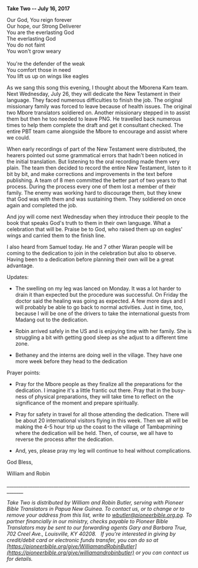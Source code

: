 **Take Two -- July 16, 2017**

Our God, You reign forever\
Our hope, our Strong Deliverer\
You are the everlasting God\
The everlasting God\
You do not faint\
You won\'t grow weary\
\
You\'re the defender of the weak\
You comfort those in need\
You lift us up on wings like eagles

As we sang this song this evening, I thought about the Mborena Kam team.
Next Wednesday, July 26, they will dedicate the New Testament in their
language. They faced numerous difficulties to finish the job. The
original missionary family was forced to leave because of health issues.
The original two Mbore translators soldiered on. Another missionary
stepped in to assist them but then he too needed to leave PNG. He
travelled back numerous times to help them complete the draft and get it
consultant checked. The entire PBT team came alongside the Mbore to
encourage and assist where we could.

When early recordings of part of the New Testament were distributed, the
hearers pointed out some grammatical errors that hadn't been noticed in
the initial translation. But listening to the oral recording made them
very plain. The team then decided to record the entire New Testament,
listen to it bit by bit, and make corrections and improvements in the
text before publishing. A team of 8 men committed the better part of two
years to that process. During the process every one of them lost a
member of their family. The enemy was working hard to discourage them,
but they knew that God was with them and was sustaining them. They
soldiered on once again and completed the job.

And joy will come next Wednesday when they introduce their people to the
book that speaks God's truth to them in their own language. What a
celebration that will be. Praise be to God, who raised them up on
eagles' wings and carried them to the finish line.

I also heard from Samuel today. He and 7 other Waran people will be
coming to the dedication to join in the celebration but also to observe.
Having been to a dedication before planning their own will be a great
advantage.

Updates:

-   The swelling on my leg was lanced on Monday. It was a lot harder to
    drain it than expected but the procedure was successful. On Friday
    the doctor said the healing was going as expected. A few more days
    and I will probably be able to go back to normal activities. Just in
    time, too, because I will be one of the drivers to take the
    international guests from Madang out to the dedication.

-   Robin arrived safely in the US and is enjoying time with her family.
    She is struggling a bit with getting good sleep as she adjust to a
    different time zone.

-   Bethaney and the interns are doing well in the village. They have
    one more week before they head to the dedication

Prayer points:

-   Pray for the Mbore people as they finalize all the preparations for
    the dedication. I imagine it's a little frantic out there. Pray that
    in the busy-ness of physical preparations, they will take time to
    reflect on the significance of the moment and prepare spiritually.

-   Pray for safety in travel for all those attending the dedication.
    There will be about 20 international visitors flying in this week.
    Then we all will be making the 4-5 hour trip up the coast to the
    village of Tambapmining where the dedication will be held. Then, of
    course, we all have to reverse the process after the dedication.

-   And, yes, please pray my leg will continue to heal without
    complications.

God Bless,

William and Robin

\_\_\_\_\_\_\_\_\_\_\_\_\_\_\_\_\_\_\_\_\_\_\_\_\_\_\_\_\_\_\_\_\_\_\_\_\_\_\_\_\_\_\_\_\_\_\_\_\_\_\_\_\_\_\_\_\_\_\_\_\_\_\_\_\_\_\_\_\_\_\_\_\_\_\_\_\_\_\_\_\_\_\_\_\_

*Take Two is distributed by William and Robin Butler, serving with
Pioneer Bible Translators in Papua New Guinea. To contact us, or to
change or to remove your address from this list, write to
<wbutler@pioneerbible.org.pg>. To partner financially in our ministry,
checks payable to Pioneer Bible Translators may be sent to our
forwarding agents Gary and Barbara True, 702 Creel Ave., Louisville, KY
40208.   If you're interested in giving by credit/debit card or
electronic funds transfer, you can do so at
[https://pioneerbible.org/give/WilliamandRobinButler](https://pioneerbible.org/give/williamandrobinbutler)
or you can contact us for details.*
